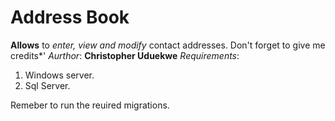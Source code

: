 # Address Book

__Allows__ to _enter, view and modify_ contact addresses.
Don't forget to give me credits*'
*Aurthor*: __Christopher Uduekwe__
*Requirements*:
1. Windows server.
2. Sql Server.

Remeber to run the reuired migrations.